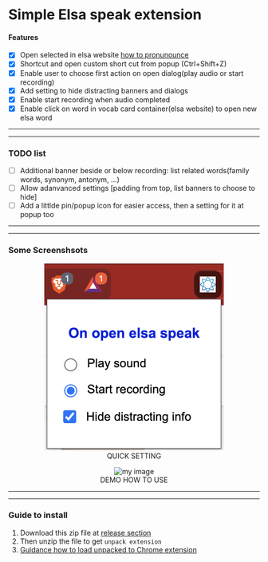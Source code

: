 # Simple Elsa speak extension

#### Features
- [x] Open selected in elsa website [how to pronunounce](https://elsaspeak.com/en/learn-english/how-to-pronounce/?word=pronunciation)
- [x] Shortcut and open custom short cut from popup (Ctrl+Shift+Z)
- [x] Enable user to choose first action on open dialog(play audio or start recording)
- [x] Add setting to hide distracting banners and dialogs
- [x] Enable start recording when audio completed
- [x] Enable click on word in vocab card container(elsa website)  to open new elsa word
---
---
### TODO list
- [ ] Additional banner beside or below recording: list related words(family words, synonym, antonym, ...)
- [ ] Allow adanvanced settings [padding from top, list banners to choose to hide]
- [ ] Add a littlde pin/popup icon for easier access, then a setting for it at popup too
---
---
### Some Screenshsots
<figure style="text-align: center;">
  <img src="readme/quick_settings.png" alt="my image" style="margin: auto;">
  <figcaption>QUICK SETTING</figcaption>
</figure>

<figure style="text-align: center;">
  <img src="readme/demo_elsa_speak_helper_extension.gif" alt="my image" style="margin: auto;">
  <figcaption>DEMO HOW TO USE</figcaption>
</figure>

---
---
### Guide to install
1. Download this zip file at [release section](https://gitea.thanh0x.com/huythanh0x/elsa_speak_helper_extension/releases)
2. Then unzip the file to get `unpack extension`
3. [Guidance how to load unpacked to Chrome extension](https://www.youtube.com/watch?v=oswjtLwCUqg)